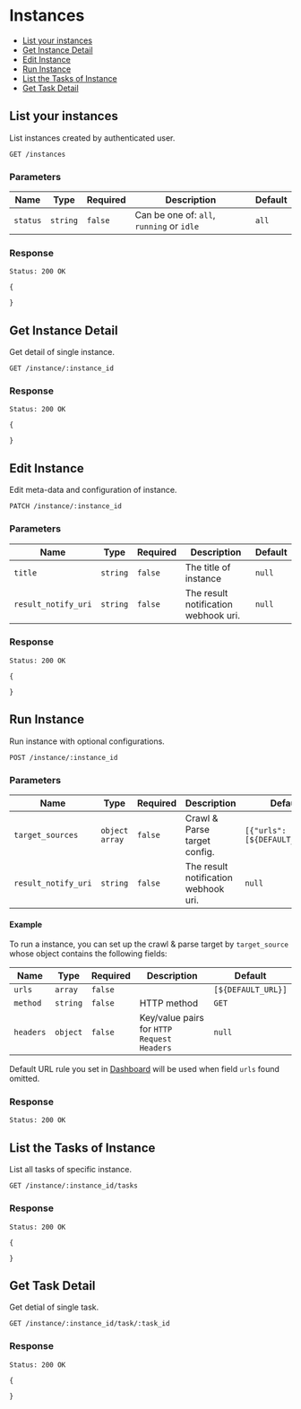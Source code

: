 # Instances

* [List your instances](#list-your-instances)
* [Get Instance Detail](#get-instance-detail)
* [Edit Instance](#edit-instance)
* [Run Instance](#run-instance)
* [List the Tasks of Instance](#list-the-tasks-of-instance)
* [Get Task Detail](#get-task-detail)

## List your instances

List instances created by authenticated user.

    GET /instances

### Parameters

| Name | Type | Required | Description | Default |
| --- | --- | --- | --- | --- |
| `status` | `string` | `false` | Can be one of: `all`, `running` or `idle` | `all` |

### Response

    Status: 200 OK

    {
        
    }

## Get Instance Detail 

Get detail of single instance.

    GET /instance/:instance_id

### Response

    Status: 200 OK

    {

    }

## Edit Instance

Edit meta-data and configuration of instance.

    PATCH /instance/:instance_id

### Parameters

| Name | Type | Required | Description | Default |
| --- | --- | --- | --- | --- |
| `title` | `string` | `false` | The title of instance | `null` |
| `result_notify_uri` | `string` | `false` | The result notification webhook uri. | `null` |

### Response

    Status: 200 OK

    {

    }

## Run Instance 

Run instance with optional configurations.

    POST /instance/:instance_id

### Parameters

| Name | Type | Required | Description | Default |
| --- | --- | --- | --- | --- |
| `target_sources` | `object array` | `false` | Crawl & Parse target config. | `[{"urls": [${DEFAULT_URL}]}]` |
| `result_notify_uri` | `string` | `false` | The result notification webhook uri. | `null` |

#### Example

To run a instance, you can set up the crawl & parse target by `target_source` whose object contains the following fields:

| Name | Type | Required | Description | Default |
| --- | --- | --- | --- | --- |
| `urls` | `array` | `false` |  | `[${DEFAULT_URL}]` |
| `method` | `string` | `false` | HTTP method | `GET` |
| `headers` | `object` | `false` | Key/value pairs for `HTTP Request Headers` | `null` |

Default URL rule you set in [Dashboard](https://dashboard.zaoshu.io) will be used when field `urls` found omitted.

### Response

    Status: 200 OK

## List the Tasks of Instance 

List all tasks of specific instance.

    GET /instance/:instance_id/tasks

### Response

    Status: 200 OK

    {

    }

## Get Task Detail 

Get detial of single task.

    GET /instance/:instance_id/task/:task_id

### Response

    Status: 200 OK

    {

    }